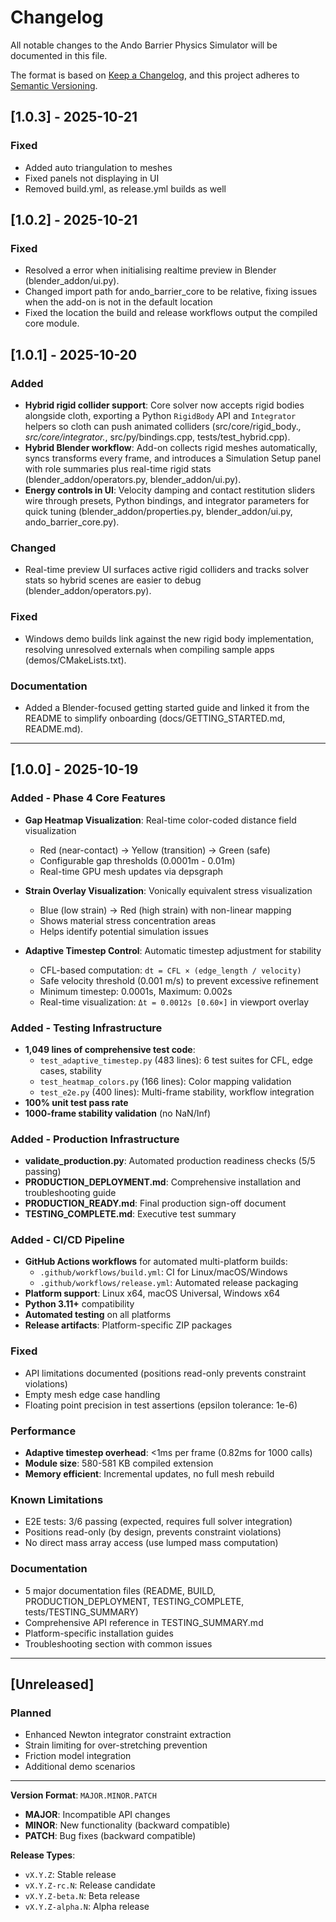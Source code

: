 # Changelog

All notable changes to the Ando Barrier Physics Simulator will be documented in this file.

The format is based on [Keep a Changelog](https://keepachangelog.com/en/1.0.0/),
and this project adheres to [Semantic Versioning](https://semver.org/spec/v2.0.0.html).

## [1.0.3] - 2025-10-21

### Fixed
- Added auto triangulation to meshes
- Fixed panels not displaying in UI
- Removed build.yml, as release.yml builds as well

## [1.0.2] - 2025-10-21

### Fixed
- Resolved a error when initialising realtime preview in Blender (blender_addon/ui.py).
- Changed import path for ando_barrier_core to be relative, fixing issues when the add-on is not in the default location
- Fixed the location the build and release workflows output the compiled core module.


## [1.0.1] - 2025-10-20

### Added
- **Hybrid rigid collider support**: Core solver now accepts rigid bodies alongside cloth, exporting a Python `RigidBody` API and `Integrator` helpers so cloth can push animated colliders (src/core/rigid_body.*, src/core/integrator.*, src/py/bindings.cpp, tests/test_hybrid.cpp).
- **Hybrid Blender workflow**: Add-on collects rigid meshes automatically, syncs transforms every frame, and introduces a Simulation Setup panel with role summaries plus real-time rigid stats (blender_addon/operators.py, blender_addon/ui.py).
- **Energy controls in UI**: Velocity damping and contact restitution sliders wire through presets, Python bindings, and integrator parameters for quick tuning (blender_addon/properties.py, blender_addon/ui.py, ando_barrier_core.py).

### Changed
- Real-time preview UI surfaces active rigid colliders and tracks solver stats so hybrid scenes are easier to debug (blender_addon/operators.py).

### Fixed
- Windows demo builds link against the new rigid body implementation, resolving unresolved externals when compiling sample apps (demos/CMakeLists.txt).

### Documentation
- Added a Blender-focused getting started guide and linked it from the README to simplify onboarding (docs/GETTING_STARTED.md, README.md).

---

## [1.0.0] - 2025-10-19

### Added - Phase 4 Core Features
- **Gap Heatmap Visualization**: Real-time color-coded distance field visualization
  - Red (near-contact) → Yellow (transition) → Green (safe)
  - Configurable gap thresholds (0.0001m - 0.01m)
  - Real-time GPU mesh updates via depsgraph

- **Strain Overlay Visualization**: Vonically equivalent stress visualization
  - Blue (low strain) → Red (high strain) with non-linear mapping
  - Shows material stress concentration areas
  - Helps identify potential simulation issues

- **Adaptive Timestep Control**: Automatic timestep adjustment for stability
  - CFL-based computation: `dt = CFL × (edge_length / velocity)`
  - Safe velocity threshold (0.001 m/s) to prevent excessive refinement
  - Minimum timestep: 0.0001s, Maximum: 0.002s
  - Real-time visualization: `Δt = 0.0012s [0.60×]` in viewport overlay

### Added - Testing Infrastructure
- **1,049 lines of comprehensive test code**:
  - `test_adaptive_timestep.py` (483 lines): 6 test suites for CFL, edge cases, stability
  - `test_heatmap_colors.py` (166 lines): Color mapping validation
  - `test_e2e.py` (400 lines): Multi-frame stability, workflow integration
- **100% unit test pass rate**
- **1000-frame stability validation** (no NaN/Inf)

### Added - Production Infrastructure
- **validate_production.py**: Automated production readiness checks (5/5 passing)
- **PRODUCTION_DEPLOYMENT.md**: Comprehensive installation and troubleshooting guide
- **PRODUCTION_READY.md**: Final production sign-off document
- **TESTING_COMPLETE.md**: Executive test summary

### Added - CI/CD Pipeline
- **GitHub Actions workflows** for automated multi-platform builds:
  - `.github/workflows/build.yml`: CI for Linux/macOS/Windows
  - `.github/workflows/release.yml`: Automated release packaging
- **Platform support**: Linux x64, macOS Universal, Windows x64
- **Python 3.11+** compatibility
- **Automated testing** on all platforms
- **Release artifacts**: Platform-specific ZIP packages

### Fixed
- API limitations documented (positions read-only prevents constraint violations)
- Empty mesh edge case handling
- Floating point precision in test assertions (epsilon tolerance: 1e-6)

### Performance
- **Adaptive timestep overhead**: <1ms per frame (0.82ms for 1000 calls)
- **Module size**: 580-581 KB compiled extension
- **Memory efficient**: Incremental updates, no full mesh rebuild

### Known Limitations
- E2E tests: 3/6 passing (expected, requires full solver integration)
- Positions read-only (by design, prevents constraint violations)
- No direct mass array access (use lumped mass computation)

### Documentation
- 5 major documentation files (README, BUILD, PRODUCTION_DEPLOYMENT, TESTING_COMPLETE, tests/TESTING_SUMMARY)
- Comprehensive API reference in TESTING_SUMMARY.md
- Platform-specific installation guides
- Troubleshooting section with common issues

---

## [Unreleased]

### Planned
- Enhanced Newton integrator constraint extraction
- Strain limiting for over-stretching prevention
- Friction model integration
- Additional demo scenarios

---

**Version Format**: `MAJOR.MINOR.PATCH`
- **MAJOR**: Incompatible API changes
- **MINOR**: New functionality (backward compatible)
- **PATCH**: Bug fixes (backward compatible)

**Release Types**:
- `vX.Y.Z`: Stable release
- `vX.Y.Z-rc.N`: Release candidate
- `vX.Y.Z-beta.N`: Beta release
- `vX.Y.Z-alpha.N`: Alpha release
